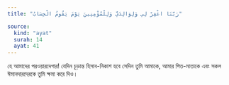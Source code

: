 ```yaml
---
title: "رَبَّنَا اغْفِرْ لِي وَلِوَالِدَيَّ وَلِلْمُؤْمِنِينَ يَوْمَ يَقُومُ الْحِسَابُ"

source:
  kind: "ayat"
  surah: 14
  ayat: 41
---
```


হে আমাদের পরওয়ারদেগার! যেদিন চূড়ান্ত  হিসাব-নিকাশ হবে সেদিন তুমি আমাকে, আমার পিত-মাতাকে এবং সকল ঈমানদারদেরকে তুমি ক্ষমা করে দিও।
